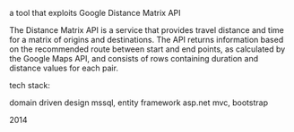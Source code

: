 
a tool that exploits Google Distance Matrix API

The Distance Matrix API is a service that provides travel distance and time for a matrix of origins and destinations. The API returns information based on the recommended route between start and end points, as calculated by the Google Maps API, and consists of rows containing duration and distance values for each pair.


tech stack:

domain driven design
mssql, entity framework 
asp.net mvc, bootstrap 

2014
